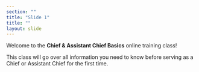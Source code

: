 ```yaml
---
section: ""
title: "Slide 1"
title: ""
layout: slide
---
```


Welcome to the **Chief & Assistant Chief Basics** online training class!

This class will go over all information you need to know before serving as a Chief or Assistant Chief for the first time.